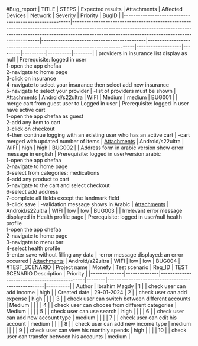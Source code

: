 #Bug_report
| TITLE                                                 | STEPS                                                                                                                                                                                                                      | Expected results                           | Attachments                                                            | Affected Devices  | Network | Severity | Priority | BugID  |
|-------------------------------------------------------|----------------------------------------------------------------------------------------------------------------------------------------------------------------------------------------------------------------------------|--------------------------------------------|------------------------------------------------------------------------|-------------------|---------|----------|----------|--------|
| providers in insurance list display as null            | Prerequisite: logged in user<br>1-open the app chefaa<br>2-navigate to home page<br>3-click on insurance<br>4-navigate to select your insurance then select add new insurance<br>5-navigate to select your provider | -list of providers must be shown           | [Attachments](https://drive.google.com/drive/folders/1cSJ0N78dP_gJBiI8BOqIGoX5_JybOjWm) | Android/s22ultra | WIFI    | Medium   | medium   | BUG001 |
| merge cart from guest user to Logged in user           | Prerequisite: logged in user have active cart<br>1-open the app chefaa as guest<br>2-add any item to cart<br>3-click on checkout<br>4-then continue logging with an existing user who has an active cart               | -cart merged with updated number of items | [Attachments](https://drive.google.com/drive/folders/1cSJ0N78dP_gJBiI8BOqIGoX5_JybOjWm) | Android/s22ultra | WIFI    | high     | high     | BUG002 |
| Address form in arabic version show error message in english | Prerequisite: logged in user/version arabic<br>1-open the app chefaa<br>2-navigate to home page<br>3-select from categories: medications<br>4-add any product to cart<br>5-navigate to the cart and select checkout<br>6-select add address<br>7-complete all fields except the landmark field<br>8-click save | -validation message shows in Arabic         | [Attachments](https://drive.google.com/drive/folders/1cSJ0N78dP_gJBiI8BOqIGoX5_JybOjWm) | Android/s22ultra | WIFI    | low      | low      | BUG003 |
| Irrelevant error message displayed in Health profile page | Prerequisite: logged in user/null health profile<br>1-open the app chefaa<br>2-navigate to home page<br>3-navigate to menu bar<br>4-select health profile<br>5-enter save without filling any data | -error message displayed: an error occurred | [Attachments](https://drive.google.com/drive/folders/1cSJ0N78dP_gJBiI8BOqIGoX5_JybOjWm) | Android/s22ultra | WIFI    | low      | low      | BUG004 |
#TEST_SCENARIO
| Project name | Monefy       | Test scenario                                 | Req_ID | TEST SCENARIO Description                          | Priority |
|--------------|--------------|----------------------------------------------|--------|---------------------------------------------------|----------|
| Author       | Ibrahim Magdy | 1                                            |        | check user can add income                         | high     |
| Created date | 29-01-2024   | 2                                            |        | check user can add expense                        | high     |
|              |              | 3                                            |        | check user can switch between different accounts   | Medium   |
|              |              | 4                                            |        | check user can choose from different categories   | Medium   |
|              |              | 5                                            |        | check user can use search                          | high     |
|              |              | 6                                            |        | check user can add new account type               | medium   |
|              |              | 7                                            |        | check user can edit his account                   | medium   |
|              |              | 8                                            |        | check user can add new income type                | medium   |
|              |              | 9                                            |        | check user can view his monthly spends            | high     |
|              |              | 10                                           |        | check user can transfer between his accounts       | medium   |  
